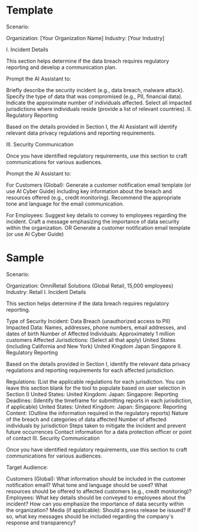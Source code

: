 # Template
Scenario:

Organization: [Your Organization Name]
Industry: [Your Industry]

I. Incident Details

This section helps determine if the data breach requires regulatory reporting and develop a communication plan.

Prompt the AI Assistant to:

Briefly describe the security incident (e.g., data breach, malware attack).
Specify the type of data that was compromised (e.g., PII, financial data).
Indicate the approximate number of individuals affected.
Select all impacted jurisdictions where individuals reside (provide a list of relevant countries).
II. Regulatory Reporting

Based on the details provided in Section I, the AI Assistant will identify relevant data privacy regulations and reporting requirements.

III. Security Communication

Once you have identified regulatory requirements, use this section to craft communications for various audiences.

Prompt the AI Assistant to:

For Customers (Global):
Generate a customer notification email template (or use AI Cyber Guide) including key information about the breach and resources offered (e.g., credit monitoring).
Recommend the appropriate tone and language for the email communication.

For Employees:
Suggest key details to convey to employees regarding the incident.
Craft a message emphasizing the importance of data security within the organization.
OR Generate a customer notification email template (or use AI Cyber Guide)

# Sample

Scenario:

Organization: OmniRetail Solutions (Global Retail, 15,000 employees)
Industry: Retail
I. Incident Details

This section helps determine if the data breach requires regulatory reporting.

Type of Security Incident: Data Breach (unauthorized access to PII)
Impacted Data: Names, addresses, phone numbers, email addresses, and dates of birth
Number of Affected Individuals: Approximately 1 million customers
Affected Jurisdictions: (Select all that apply)
United States (including California and New York)
United Kingdom
Japan
Singapore
II. Regulatory Reporting

Based on the details provided in Section I, identify the relevant data privacy regulations and reporting requirements for each affected jurisdiction.

Regulations: (List the applicable regulations for each jurisdiction. You can leave this section blank for the tool to populate based on user selection in Section I)
United States:
United Kingdom:
Japan:
Singapore:
Reporting Deadlines: (Identify the timeframe for submitting reports in each jurisdiction, if applicable)
United States:
United Kingdom:
Japan:
Singapore:
Reporting Content: (Outline the information required in the regulatory reports)
Nature of the breach and categories of data affected
Number of affected individuals by jurisdiction
Steps taken to mitigate the incident and prevent future occurrences
Contact information for a data protection officer or point of contact
III. Security Communication

Once you have identified regulatory requirements, use this section to craft communications for various audiences.

Target Audience:

Customers (Global):
What information should be included in the customer notification email?
What tone and language should be used?
What resources should be offered to affected customers (e.g., credit monitoring)?
Employees:
What key details should be conveyed to employees about the incident?
How can you emphasize the importance of data security within the organization?
Media (if applicable):
Should a press release be issued?
If so, what key messages should be included regarding the company's response and transparency?
